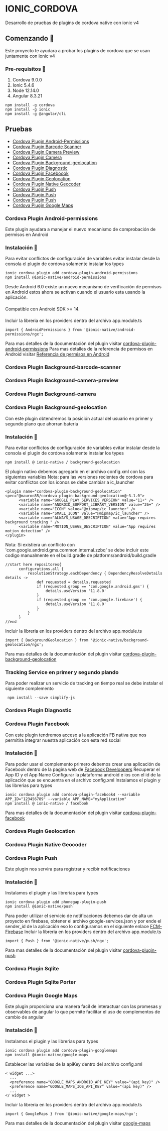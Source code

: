 # IONIC_CORDOVA
Desarrollo de pruebas de plugins de cordova native con ionic v4
## Comenzando :rocket:
Este proyecto te ayudara a probar los plugins de cordova que se usan juntamente con ionic v4
### Pre-requisitos :pencil:
  1. Cordova 9.0.0
  2. Ionic 5.4.6
  3. Node 12.14.0
  4. Angular 8.3.21
  
```
npm install -g cordova
npm install -g ionic
npm install -g @angular/cli
```
## Pruebas
- [Cordova Plugin Android-Permissions](#cordova-plugin-background-android-permissions)
- [Cordova Plugin Barcode Scanner](#cordova-plugin-background-barcode-scanner)
- [Cordova Plugin Camera Preview](#cordova-plugin-background-camera-preview)
- [Cordova Plugin Camera](#cordova-plugin-background-camera)
- [Cordova Plugin Background-geolocation](#cordova-plugin-background-geolocation)
- [Cordova Plugin Diagnostic](#cordova-plugin-diagnostic)
- [Cordova Plugin Faceboook](#cordova-plugin-facebook)
- [Cordova Plugin Geolocation](#cordova-plugin-geolocation)
- [Cordova Plugin Native Geocoder](#cordova-plugin-native-geocoder)
- [Cordova Plugin Push](#cordova-plugin-push)
- [Cordova Plugin Push](#cordova-plugin-sqlite)
- [Cordova Plugin Push](#cordova-plugin-sqlite-porter)
- [Cordova Plugin Google Maps](#cordova-plugin-google-maps)

### Cordova Plugin Android-permissions
  Este plugin ayudara a manejar el nuevo mecanismo de comprobación de permisos en Android
  ### Instalación :wrench:
  Para evitar conflictos de configuración de variables evitar instalar desde la consola el plugin de cordova solamente  instalar los types
  ```
  ionic cordova plugin add cordova-plugin-android-permissions
  npm install @ionic-native/android-permissions
  ```
  Desde Android 6.0 existe un nuevo mecanismo de verificación de permisos en Android estos ahora se activan cuando el usuario esta usando la aplicación.
  ####
  Compatible con Android SDK >= 14.
  ####
  Incluir la libreria en los providers dentro del archivo app.module.ts
  ```
  import { AndroidPermissions } from '@ionic-native/android-permissions/ngx';
  ```
  Para mas detalles de la documentación del plugin visitar [cordova-plugin-android-permissions](https://github.com/NeoLSN/cordova-plugin-android-permissions)
  Para mas detalles de la referencia de permisos en Android visitar [Referencia de permisos en Android](https://developer.android.com/reference/android/Manifest.permission.html)
### Cordova Plugin Background-barcode-scanner
### Cordova Plugin Background-camera-preview
### Cordova Plugin Background-camera
### Cordova Plugin Background-geolocation
  Con este plugin obtendremos la posición actual del usuario en primer y segundo plano que ahorran bateria
  ### Instalación :wrench:
  Para evitar conflictos de configuración de variables evitar instalar desde la consola el plugin de cordova solamente  instalar los types
  ```
  npm install @ ionic-native / background-geolocation
  ```
  El plugin nativo debemos agregarlo en el archivo config.xml con las siguientes variables
  Nota: para las versiones recientes de cordova para evitar conflictos con los iconos se debe cambiar a ic_launcher
  ```
  <plugin name="cordova-plugin-background-geolocation" spec="@mauron85/cordova-plugin-background-geolocation@~3.1.0">
        <variable name="GOOGLE_PLAY_SERVICES_VERSION" value="11+" />
        <variable name="ANDROID_SUPPORT_LIBRARY_VERSION" value="26+" />
        <variable name="ICON" value="@mipmap/ic_launcher" />
        <variable name="SMALL_ICON" value="@mipmap/ic_launcher" />
        <variable name="ALWAYS_USAGE_DESCRIPTION" value="App requires background tracking " />
        <variable name="MOTION_USAGE_DESCRIPTION" value="App requires motion detection" />
  </plugin>
  ```
  Nota: Si existiera un conflicto con 'com.google.android.gms.common.internal.zzbq' se debe incluir este codigo manualmente en el build.gradle de platforms/android/build.gradle 
  ```
  //start here repositores{
        configurations.all {
            resolutionStrategy.eachDependency { DependencyResolveDetails details ->
                def requested = details.requested
                if (requested.group == 'com.google.android.gms') {
                    details.useVersion '11.8.0'
                }
                if (requested.group == 'com.google.firebase') {
                    details.useVersion '11.8.0'
                }
            }
        }
  //end
  ```
  Incluir la libreria en los providers dentro del archivo app.module.ts
  ```
  import { BackgroundGeolocation } from '@ionic-native/background-geolocation/ngx';
  ```
  Para mas detalles de la documentación del plugin visitar [cordova-plugin-background-geolocation](https://github.com/mauron85/cordova-plugin-background-geolocation)
 ### Tracking Service en primer y segundo plando
 Para poder realizar un servicio de tracking en tiempo real se debe instalar el siguiente complemento
 ```
  npm install --save simplify-js
 ```
### Cordova Plugin Diagnostic
### Cordova Plugin Facebook
  Con este plugin tendremos acceso a la aplicación FB nativa que nos permitira integrar nuestra aplicación con esta red social
  ### Instalación :wrench:
  Para poder usar el complemento primero debemos crear una aplicación de Facebook dentro de la pagina web de [Facebook Develoopers](https://developers.facebook.com/apps)
  Recuperar el App ID y el App Name
  Configurar la plataforma android e ios con el id de la aplicación que se encuentra en el archivo config.xml
  Instalamos el plugin y las librerias para types
  ```
  ionic cordova plugin add cordova-plugin-facebook4 --variable APP_ID="123456789" --variable APP_NAME="myApplication"
  npm install @ ionic-native / facebook
  ```
  Para mas detalles de la documentación del plugin visitar [cordova-plugin-facebook](https://github.com/jeduan/cordova-plugin-facebook4)
### Cordova Plugin Geolocation
### Cordova Plugin Native Geocoder
### Cordova Plugin Push
  Este plugin nos servira para registrar y recibir notificaciones
  ### Instalación :wrench:
  Instalamos el plugin y las librerias para types
  ```
  ionic cordova plugin add phonegap-plugin-push
  npm install @ionic-native/push
  ```
  Para poder utilizar el servicio de notificaciones debemos dar de alta un proyecto en firebase, obtener el archivo google-services.json y por ende el sender_id de la aplicación eso lo configuramos en el siguiente enlace [FCM-Firebase](https://console.firebase.google.com/.)
  Incluir la libreria en los providers dentro del archivo app.module.ts
  ```
  import { Push } from '@ionic-native/push/ngx';
  ```
  Para mas detalles de la documentación del plugin visitar [cordova-plugin-push]( https://github.com/phonegap/phonegap-plugin-push)
### Cordova Plugin Sqlite
### Cordova Plugin Sqlite Porter
### Cordova Plugin Google Maps
  Este plugin proporciona una manera facil de interactuar con las promesas y observables de angular lo que permite facilitar el uso de complementos de cambio de angular
  ### Instalación :wrench:
  Instalamos el plugin y las librerias para types
  ```
  ionic cordova plugin add cordova-plugin-googlemaps
  npm install @ionic-native/google-maps
  ```
  Establecer las variables de la apiKey dentro del archivo config.xml
  ```
  < widget ...>
    ...
    <preference name="GOOGLE_MAPS_ANDROID_API_KEY" value="(api key)" />
    <preference name="GOOGLE_MAPS_IOS_API_KEY" value="(api key)" />
    ...
  </ widget >
  ```
  Incluir la libreria en los providers dentro del archivo app.module.ts
  ```
  import { GoogleMaps } from '@ionic-native/google-maps/ngx';
  ```
  Para mas detalles de la documentación del plugin visitar [google-maps](https://github.com/ionic-team/ionic-native-google-maps/blob/master/documents/README.md)
